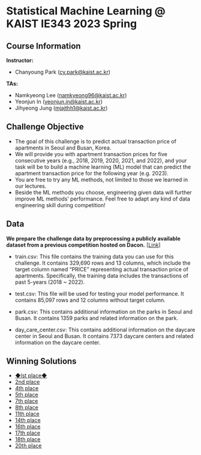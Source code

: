 # Statistical Machine Learning @ KAIST IE343 2023 Spring

## Course Information
**Instructor:** 
- Chanyoung Park (cy.park@kaist.ac.kr)
  
**TAs:** 
- Namkyeong Lee (namkyeong96@kaist.ac.kr)
- Yeonjun In (yeonjun.in@kaist.ac.kr)
- Jihyeong Jung (mjajthh1@kaist.ac.kr)

## Challenge Objective

- The goal of this challenge is to predict actual transaction price of apartments in Seoul and Busan, Korea.
- We will provide you with apartment transaction prices for five consecutive years (e.g., 2018, 2019, 2020, 2021, and 2022), and your task will be to build a machine learning (ML) model that can predict the apartment transaction price for the following year (e.g. 2023).
- You are free to try any ML methods, not limited to those we learned in our lectures.
- Beside the ML methods you choose, engineering given data will further improve ML methods’ performance. Feel free to adapt any kind of data engineering skill during competition!

## Data

**We prepare the challenge data by preprocessing a publicly available dataset from a previous competition hosted on Dacon.** [[Link]](https://dacon.io/competitions/official/21265/overview/description)

- train.csv: This file contains the training data you can use for this challenge. It contains 329,690
rows and 13 columns, which include the target column named “PRICE” representing actual
transaction price of apartments. Specifically, the training data includes the transactions of past
5-years (2018 ~ 2022).

- test.csv: This file will be used for testing your model performance. It contains 85,097 rows
and 12 columns without target column.

- park.csv: This contains additional information on the parks in Seoul and Busan. It contains
1359 parks and related information on the park.

- day_care_center.csv: This contains additional information on the daycare center in Seoul and
Busan. It contains 7373 daycare centers and related information on the daycare center.

## Winning Solutions
- [◆lst place◆ ](https://github.com/DSAILatKAIST/StatisticalML/blob/2023-spring/winning-solutions/1st-place-solution.ipynb)
- [2nd place](https://github.com/DSAILatKAIST/StatisticalML/blob/2023-spring/winning-solutions/2nd-place-solution.ipynb)
- [4th place](https://github.com/DSAILatKAIST/StatisticalML/blob/2023-spring/winning-solutions/4th-place-solution.ipynb)
- [5th place](https://github.com/DSAILatKAIST/StatisticalML/blob/2023-spring/winning-solutions/5th-place-solution.ipynb)
- [7th place](https://github.com/DSAILatKAIST/StatisticalML/blob/2023-spring/winning-solutions/7th-place-solution.ipynb)
- [8th place](https://github.com/DSAILatKAIST/StatisticalML/blob/2023-spring/winning-solutions/8th-place-solution.ipynb)
- [11th place](https://github.com/DSAILatKAIST/StatisticalML/blob/2023-spring/winning-solutions/11th-place-solution.ipynb)
- [14th place](https://github.com/DSAILatKAIST/StatisticalML/blob/2023-spring/winning-solutions/14th-place-solution.ipynb)
- [16th place](https://github.com/DSAILatKAIST/StatisticalML/blob/2023-spring/winning-solutions/16th-place-solution.ipynb)
- [17th place](https://github.com/DSAILatKAIST/StatisticalML/blob/2023-spring/winning-solutions/17th-place-solution.ipynb)
- [18th place](https://github.com/DSAILatKAIST/StatisticalML/blob/2023-spring/winning-solutions/18th-place-solution.ipynb)
- [20th place](https://github.com/DSAILatKAIST/StatisticalML/blob/2023-spring/winning-solutions/20th-place-solution.ipynb)

